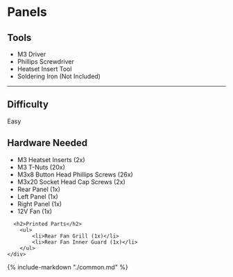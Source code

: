 # Panels

<div class="grid" style="grid-template-columns: repeat(auto-fit,minmax(12rem,1fr));">
    <div class="card">
        <h2>Tools</h2>
            <ul>
                <li>M3 Driver</li>
                <li>Phillips Screwdriver</li>
                <li>Heatset Insert Tool</li>
                <li>Soldering Iron (Not Included)</li>
            </ul>
            <hr>
            <h2>Difficulty</h2>
            <p>Easy</p>
    </div>
    <div class="card">
    <h2>Hardware Needed</h2>
      <ul>
      <li>M3 Heatset Inserts (2x)</li>
      <li>M3 T-Nuts (20x)</li>
      <li>M3x8 Button Head Phillips Screws (26x)</li>
      <li>M3x20 Socket Head Cap Screws (2x)</li>
      <li>Rear Panel (1x)</li>
      <li>Left Panel (1x)</li>
      <li>Right Panel (1x)</li>
      <li>12V Fan (1x)</li>
      </ul>

      <h2>Printed Parts</h2>
        <ul>
            <li>Rear Fan Grill (1x)</li>
            <li>Rear Fan Inner Guard (1x)</li>
        </ul>
    </div>
</div>

{%
   include-markdown "./common.md"
%}

<script>
  queueRenderPage(195);
</script>
